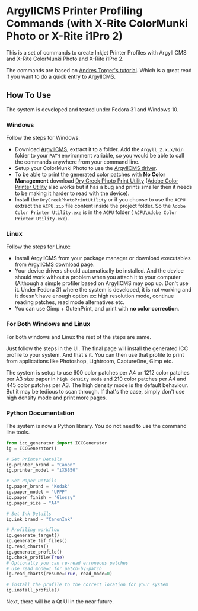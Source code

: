 # ArgyllCMS Printer Profiling Commands (with X-Rite ColorMunki Photo or X-Rite i1Pro 2) #

This is a set of commands to create Inkjet Printer Profiles with Argyll CMS and
X-Rite ColorMunki Photo and X-Rite i1Pro 2.

The commands are based on [Andres Torger's tutorial](https://www.ludd.ltu.se/~torger/photography/argyll-print.html).
Which is a great read if you want to do a quick entry to ArgyllCMS.

## How To Use ##

The system is developed and tested under Fedora 31 and Windows 10.

### Windows ###

Follow the steps for Windows:

 - Download [ArgyllCMS](https://www.argyllcms.com/), extract it to a folder.
   Add the ``Argyll_2.x.x/bin`` folder to your ``PATH`` environment variable,
   so you would be able to call the commands anywhere from your command line.
 - Setup your ColorMunki Photo to use the [ArgyllCMS driver](http://argyllcms.com/doc/Installing_MSWindows.html).
 - To be able to print the generated color patches with **No Color Management**
   download [Dry Creek Photo Print Utility](https://www.drycreekphoto.com/tools/ChartPrinter/DryCreekPhotoPrintUtilitySetup.exe) 
   ([Adobe Color Printer Utility](https://helpx.adobe.com/photoshop/kb/no-color-management-option-missing.html) 
   also works but it has a bug and prints smaller then it needs to be making
   it harder to read with the device).
 - Install the ``DryCreekPhotoPrintUtility`` or if you choose to use the
   ``ACPU`` extract the ``ACPU.zip`` file content inside the project folder. So
    the ``Adobe Color Printer Utility.exe`` is in the ``ACPU`` folder (
    ``ACPU\Adobe Color Printer Utility.exe``).

### Linux ###

Follow the steps for Linux:

 - Install ArgyllCMS from your package manager or download executables from
   [ArgyllCMS download page](http://argyllcms.com/downloadlinux.html).
 - Your device drivers should automatically be installed. And the device should
   work without a problem when you attach it to your computer (Although a
   simple profiler based on ArgyllCMS may pop up. Don't use it. Under Fedora 31
   where the system is developed, it is not working and it doesn't have enough
   option ex: high resolution mode, continue reading patches, read mode
   alternatives etc.
 - You can use Gimp + GutenPrint, and print with **no color correction**.

### For Both Windows and Linux ###

For both windows and Linux the rest of the steps are same.

Just follow the steps in the UI. The final page will install the generated ICC
profile to your system. And that's it. You can then use that
profile to print from applications like Photoshop, Lightroom, CaptureOne, Gimp
etc.

The system is setup to use 600 color patches per A4 or 1212 color patches per
A3 size paper in ``high density mode`` and 210 color patches per A4 and 445
color patches per A3. The high density mode is the default behaviour. But it
may be tedious to scan through. If that's the case, simply don't use
high density mode and print more pages.

### Python Documentation ###

The system is now a Python library. You do not need to use the command line
tools.

```python
from icc_generator import ICCGenerator
ig = ICCGenerator()

# Set Printer Details
ig.printer_brand = "Canon"
ig.printer_model = "iX6850"

# Set Paper Details
ig.paper_brand = "Kodak"
ig.paper_model = "UPPP"
ig.paper_finish = "Glossy"
ig.paper_size = "A4"

# Set Ink Details
ig.ink_brand = "CanonInk"

# Profiling workflow
ig.generate_target()
ig.generate_tif_files()
ig.read_charts()
ig.generate_profile()
ig.check_profile(True)
# Optionally you can re-read erroneous patches
# use read_mode=1 for patch-by-patch
ig.read_charts(resume=True, read_mode=0)

# install the profile to the correct location for your system
ig.install_profile()
```

Next, there will be a Qt UI in the near future.